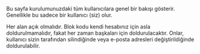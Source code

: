 Bu sayfa kurulumunuzdaki tüm kullanıcılara genel bir bakışı gösterir. Genellikle bu sadece bir kullanıcı (siz) olur.

Her alan açık olmalıdır. Blok kodu kendi hesabınız için asla doldurulmamalıdır, fakat her zaman başkaları için doldurulacaktır. Onlar, kullanıcı sizin tarafından silindiğinde veya e-posta adresleri değiştirildiğinde doldurulabilir.